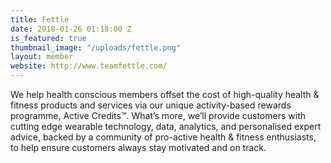 ```yaml
---
title: Fettle
date: 2018-01-26 01:18:00 Z
is_featured: true
thumbnail_image: "/uploads/fettle.png"
layout: member
website: http://www.teamfettle.com/
---
```


We help health conscious members offset the cost of high-quality health & fitness products and services via our unique activity-based rewards programme, Active Credits™. What’s more, we’ll provide customers with cutting edge wearable technology, data, analytics, and personalised expert advice, backed by a community of pro-active health & fitness enthusiasts, to help ensure customers always stay motivated and on track.